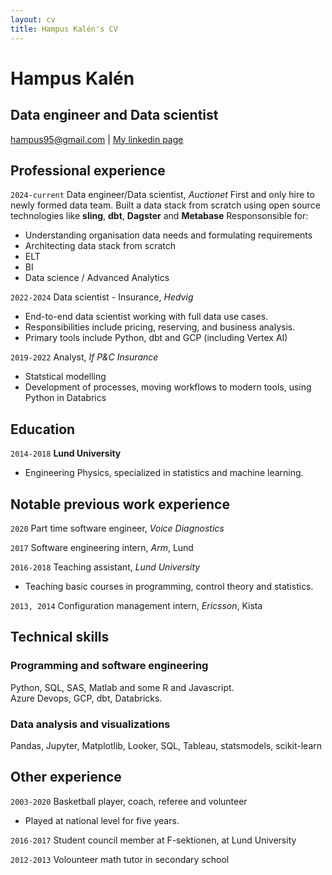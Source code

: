 ```yaml
---
layout: cv
title: Hampus Kalén's CV
---
```

# Hampus Kalén
## Data engineer and Data scientist

<div id="webaddress">
<a href="hampus95@gmail.com">hampus95@gmail.com</a>
| <a href="https://www.linkedin.com/in/hampus-kalen/">My linkedin page</a>
</div>


## Professional experience

`2024-current`
Data engineer/Data scientist, *Auctionet*
First and only hire to newly formed data team. Built a data stack from scratch using open source technologies like **sling**, **dbt**, **Dagster** and **Metabase** 
Responsonsible for:
- Understanding organisation data needs and formulating requirements
- Architecting data stack from scratch
- ELT
- BI
- Data science / Advanced Analytics


`2022-2024`
Data scientist - Insurance, *Hedvig*
- End-to-end data scientist working with full data use cases.
- Responsibilities include pricing, reserving, and business analysis.
- Primary tools include Python, dbt and GCP (including Vertex AI)

`2019-2022`
Analyst, *If P&C Insurance*
- Statstical modelling
- Development of processes, moving workflows to modern tools, using Python in Databrics

## Education

`2014-2018`
__Lund University__
- Engineering Physics, specialized in statistics and machine learning.


## Notable previous work experience

`2020`
Part time software engineer, *Voice Diagnostics*

`2017`
Software engineering intern, *Arm*, Lund

`2016-2018`
Teaching assistant, *Lund University*
- Teaching basic courses in programming, control theory and statistics.

`2013, 2014`
Configuration management intern, *Ericsson*, Kista

## Technical skills
### Programming and software engineering
Python, SQL, SAS, Matlab and some R and Javascript.  
Azure Devops, GCP, dbt, Databricks. 

### Data analysis and visualizations
Pandas, Jupyter, Matplotlib, Looker, SQL, Tableau, statsmodels, scikit-learn

## Other experience
`2003-2020`
Basketball player, coach, referee and volunteer
- Played at national level for five years.

`2016-2017`
Student council member at F-sektionen, at Lund University

`2012-2013`
Volounteer math tutor in secondary school

<!-- ### Footer

Last updated: May 2013 -->


